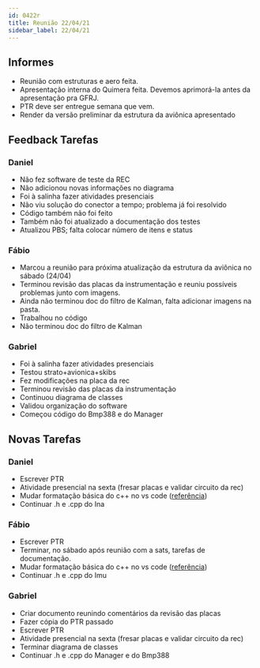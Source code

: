 ```yaml
---
id: 0422r
title: Reunião 22/04/21
sidebar_label: 22/04/21
---
```


## Informes
- Reunião com estruturas e aero feita.
- Apresentação interna do Quimera feita. Devemos aprimorá-la antes da apresentação pra GFRJ.
- PTR deve ser entregue semana que vem.
- Render da versão preliminar da estrutura da aviônica apresentado

## Feedback Tarefas
### Daniel
- Não fez software de teste da REC
- Não adicionou novas informações no diagrama
- Foi à salinha fazer atividades presenciais
- Não viu solução do conector a tempo; problema já foi resolvido
- Código também não foi feito 
- Também não foi atualizado a documentação dos testes
- Atualizou PBS; falta colocar número de itens e status

### Fábio
- Marcou a reunião para próxima atualização da estrutura da aviônica no sábado (24/04)
- Terminou revisão das placas da instrumentação e reuniu possíveis problemas junto com imagens.
- Ainda não terminou doc do filtro de Kalman, falta adicionar imagens na pasta.
- Trabalhou no código
- Não terminou doc do filtro de Kalman

### Gabriel
- Foi à salinha fazer atividades presenciais
- Testou strato+avionica+skibs
- Fez modificações na placa da rec
- Terminou revisão das placas da instrumentação
- Continuou diagrama de classes
- Validou organização do software
- Começou código do Bmp388 e do Manager

## Novas Tarefas
### Daniel
- Escrever PTR
- Atividade presencial na sexta (fresar placas e validar circuito da rec)
- Mudar formatação básica do c++ no vs code ([referência](https://gabrielaleks.github.io/avionicsdocumentation/docs/outros/dicasgerais#extens%C3%B5es))
- Continuar .h e .cpp do Ina

### Fábio
- Escrever PTR
- Terminar, no sábado após reunião com a sats, tarefas de documentação.
- Mudar formatação básica do c++ no vs code ([referência](https://gabrielaleks.github.io/avionicsdocumentation/docs/outros/dicasgerais#extens%C3%B5es))
- Continuar .h e .cpp do Imu

### Gabriel
- Criar documento reunindo comentários da revisão das placas
- Fazer cópia do PTR passado
- Escrever PTR
- Atividade presencial na sexta (fresar placas e validar circuito da rec)
- Terminar diagrama de classes
- Continuar .h e .cpp do Manager e do Bmp388